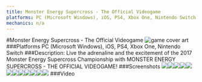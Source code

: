 ```yaml
---
title: Monster Energy Supercross - The Official Videogame
platforms: PC (Microsoft Windows), iOS, PS4, Xbox One, Nintendo Switch
mechanics: n/a
---
```

#Monster Energy Supercross - The Official Videogame
![game cover art](//images.igdb.com/igdb/image/upload/t_cover_big/xr8ffbrddqkninrgxym0.jpg "Logo Title Text 1")
###Platforms
PC (Microsoft Windows), iOS, PS4, Xbox One, Nintendo Switch
###Description:
Live the adrenaline and the excitement of the 2017 Monster Energy Supercross Championship with MONSTER ENERGY SUPERCROSS - THE OFFICIAL VIDEOGAME!
###Screenshots
<a target="_blank" href="//images.igdb.com/igdb/image/upload/t_cover_big/erqfqnexseqvg0kbwoaj.jpg"><img src="//images.igdb.com/igdb/image/upload/t_thumb/erqfqnexseqvg0kbwoaj.jpg"/></a><a target="_blank" href="//images.igdb.com/igdb/image/upload/t_cover_big/nsqjjxvnlzdlymp7me51.jpg"><img src="//images.igdb.com/igdb/image/upload/t_thumb/nsqjjxvnlzdlymp7me51.jpg"/></a><a target="_blank" href="//images.igdb.com/igdb/image/upload/t_cover_big/rcop2tyubznbilgoxdpi.jpg"><img src="//images.igdb.com/igdb/image/upload/t_thumb/rcop2tyubznbilgoxdpi.jpg"/></a><a target="_blank" href="//images.igdb.com/igdb/image/upload/t_cover_big/iolsgfj7qufskgoolrml.jpg"><img src="//images.igdb.com/igdb/image/upload/t_thumb/iolsgfj7qufskgoolrml.jpg"/></a><a target="_blank" href="//images.igdb.com/igdb/image/upload/t_cover_big/zkjm98ziyknkdkruzsqa.jpg"><img src="//images.igdb.com/igdb/image/upload/t_thumb/zkjm98ziyknkdkruzsqa.jpg"/></a><a target="_blank" href="//images.igdb.com/igdb/image/upload/t_cover_big/vx4lkjo9vcdxqeoy6z75.jpg"><img src="//images.igdb.com/igdb/image/upload/t_thumb/vx4lkjo9vcdxqeoy6z75.jpg"/></a><a target="_blank" href="//images.igdb.com/igdb/image/upload/t_cover_big/mjrzpnw02on34ffnnnrf.jpg"><img src="//images.igdb.com/igdb/image/upload/t_thumb/mjrzpnw02on34ffnnnrf.jpg"/></a><a target="_blank" href="//images.igdb.com/igdb/image/upload/t_cover_big/ot5ajpdwjgy3bh2kd9av.jpg"><img src="//images.igdb.com/igdb/image/upload/t_thumb/ot5ajpdwjgy3bh2kd9av.jpg"/></a><a target="_blank" href="//images.igdb.com/igdb/image/upload/t_cover_big/dtq8hh1cc0hggi2blh0n.jpg"><img src="//images.igdb.com/igdb/image/upload/t_thumb/dtq8hh1cc0hggi2blh0n.jpg"/></a><a target="_blank" href="//images.igdb.com/igdb/image/upload/t_cover_big/axaxvp4rty52goitpoau.jpg"><img src="//images.igdb.com/igdb/image/upload/t_thumb/axaxvp4rty52goitpoau.jpg"/></a><a target="_blank" href="//images.igdb.com/igdb/image/upload/t_cover_big/eiwqwumnmzc4yjzdcw3o.jpg"><img src="//images.igdb.com/igdb/image/upload/t_thumb/eiwqwumnmzc4yjzdcw3o.jpg"/></a><a target="_blank" href="//images.igdb.com/igdb/image/upload/t_cover_big/sbtefsqvpxoe0wosmypa.jpg"><img src="//images.igdb.com/igdb/image/upload/t_thumb/sbtefsqvpxoe0wosmypa.jpg"/></a>
###Video

